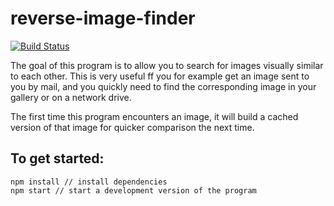 # reverse-image-finder

[![Build Status](https://travis-ci.org/Glinkis/reverse-image-finder.svg?branch=master)](https://travis-ci.org/Glinkis/reverse-image-finder)

The goal of this program is to allow you to search for images visually similar to each other.
This is very useful ff you for example get an image sent to you by mail, and you quickly need to find the corresponding image in your gallery or on a network drive.

The first time this program encounters an image, it will build a cached version of that image for quicker comparison the next time.

## To get started:
```
npm install // install dependencies
npm start // start a development version of the program
```
